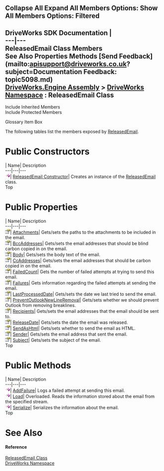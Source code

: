       

 Collapse All Expand All  Members Options: Show All  Members Options: Filtered   
---  
DriveWorks SDK Documentation  |   
---|---  
ReleasedEmail Class Members   
See Also Properties Methods [Send Feedback](mailto:apisupport@driveworks.co.uk?subject=Documentation Feedback: topic5098.md)  
[DriveWorks.Engine Assembly](topic2156.md) > [DriveWorks Namespace](topic2159.md) : ReleasedEmail Class  
---  
  
Include Inherited Members    
Include Protected Members  


Glossary Item Box

The following tables list the members exposed by [ReleasedEmail](topic5098.md).

# Public Constructors

| Name| Description  
---|---|---  
![Public Constructor](dotnetimages/publicConstructor.gif)| [ReleasedEmail Constructor](topic5104.md)| Creates an instance of the [ReleasedEmail](topic5098.md) class.   
Top

# Public Properties

| Name| Description  
---|---|---  
![Public Property](dotnetimages/publicProperty.gif)| [Attachments](topic5110.md)| Gets/sets the paths to the attachments to be included in the email.   
![Public Property](dotnetimages/publicProperty.gif)| [BccAddresses](topic5111.md)| Gets/sets the email addresses that should be blind carbon copied in on the email.   
![Public Property](dotnetimages/publicProperty.gif)| [Body](topic5112.md)| Gets/sets the body text of the email.   
![Public Property](dotnetimages/publicProperty.gif)| [CcAddresses](topic5113.md)| Gets/sets the email addresses that should be carbon copied in on the email.   
![Public Property](dotnetimages/publicProperty.gif)| [FailedCount](topic5114.md)| Gets the number of failed attempts at trying to send this email.   
![Public Property](dotnetimages/publicProperty.gif)| [Failures](topic5115.md)| Gets information regarding the failed attempts at sending the email.   
![Public Property](dotnetimages/publicProperty.gif)| [LastProcessedDate](topic5116.md)| Gets/sets the date we last tried to send the email.   
![Public Property](dotnetimages/publicProperty.gif)| [PreventOutlookNewLineRemoval](topic5117.md)| Gets/sets whether we should prevent Outlook from removing breaklines.   
![Public Property](dotnetimages/publicProperty.gif)| [Recipients](topic5118.md)| Gets/sets the email addresses that the email should be sent to.   
![Public Property](dotnetimages/publicProperty.gif)| [ReleaseDate](topic5119.md)| Gets/sets the date the email was released.   
![Public Property](dotnetimages/publicProperty.gif)| [SendAsHtml](topic5120.md)| Gets/sets whether to send the email as HTML.   
![Public Property](dotnetimages/publicProperty.gif)| [Sender](topic5121.md)| Gets/sets the email address that sent the email.   
![Public Property](dotnetimages/publicProperty.gif)| [Subject](topic5122.md)| Gets/sets the subject of the email.   
Top

# Public Methods

| Name| Description  
---|---|---  
![Public Method](dotnetimages/publicMethod.gif)| [AddFailure](topic5105.md)| Logs a failed attempt at sending this email.   
![Public Method](dotnetimages/publicMethod.gif)| [Load](topic5106.md)| Overloaded. Reads the information stored about the email from the specified stream.   
![Public Method](dotnetimages/publicMethod.gif)| [Serialize](topic5109.md)| Serializes the information about the email.   
Top

# See Also

#### Reference

[ReleasedEmail Class](topic5098.md)   
[DriveWorks Namespace](topic2159.md)


